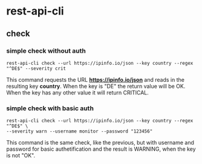 # rest-api-cli

## check

### simple check without auth

```shell
rest-api-cli check --url https://ipinfo.io/json --key country --regex "^DE$" --severity crit
```

This command requests the URL **https://ipinfo.io/json** and reads in the resulting key **country**. When the key is "DE" the return value will be OK. When the key has any other value it will return CRITICAL.

### simple check with basic auth

```shell
rest-api-cli check --url https://ipinfo.io/json --key country --regex "^DE$" \
--severity warn --username monitor --password "123456"
```

This command is the same check, like the previous, but with username and password for basic authetification and the result is WARNING, when the key is not "OK".
